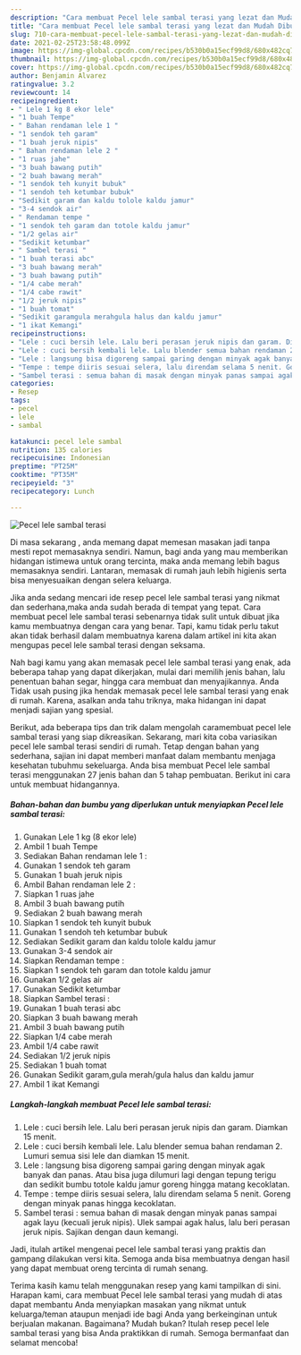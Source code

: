 ```yaml
---
description: "Cara membuat Pecel lele sambal terasi yang lezat dan Mudah Dibuat"
title: "Cara membuat Pecel lele sambal terasi yang lezat dan Mudah Dibuat"
slug: 710-cara-membuat-pecel-lele-sambal-terasi-yang-lezat-dan-mudah-dibuat
date: 2021-02-25T23:58:48.099Z
image: https://img-global.cpcdn.com/recipes/b530b0a15ecf99d8/680x482cq70/pecel-lele-sambal-terasi-foto-resep-utama.jpg
thumbnail: https://img-global.cpcdn.com/recipes/b530b0a15ecf99d8/680x482cq70/pecel-lele-sambal-terasi-foto-resep-utama.jpg
cover: https://img-global.cpcdn.com/recipes/b530b0a15ecf99d8/680x482cq70/pecel-lele-sambal-terasi-foto-resep-utama.jpg
author: Benjamin Alvarez
ratingvalue: 3.2
reviewcount: 14
recipeingredient:
- " Lele 1 kg 8 ekor lele"
- "1 buah Tempe"
- " Bahan rendaman lele 1 "
- "1 sendok teh garam"
- "1 buah jeruk nipis"
- " Bahan rendaman lele 2 "
- "1 ruas jahe"
- "3 buah bawang putih"
- "2 buah bawang merah"
- "1 sendok teh kunyit bubuk"
- "1 sendoh teh ketumbar bubuk"
- "Sedikit garam dan kaldu tolole kaldu jamur"
- "3-4 sendok air"
- " Rendaman tempe "
- "1 sendok teh garam dan totole kaldu jamur"
- "1/2 gelas air"
- "Sedikit ketumbar"
- " Sambel terasi "
- "1 buah terasi abc"
- "3 buah bawang merah"
- "3 buah bawang putih"
- "1/4 cabe merah"
- "1/4 cabe rawit"
- "1/2 jeruk nipis"
- "1 buah tomat"
- "Sedikit garamgula merahgula halus dan kaldu jamur"
- "1 ikat Kemangi"
recipeinstructions:
- "Lele : cuci bersih lele. Lalu beri perasan jeruk nipis dan garam. Diamkan 15 menit."
- "Lele : cuci bersih kembali lele. Lalu blender semua bahan rendaman 2. Lumuri semua sisi lele dan diamkan 15 menit."
- "Lele : langsung bisa digoreng sampai garing dengan minyak agak banyak dan panas. Atau bisa juga dilumuri lagi dengan tepung terigu dan sedikit bumbu totole kaldu jamur goreng hingga matang kecoklatan."
- "Tempe : tempe diiris sesuai selera, lalu direndam selama 5 nenit. Goreng dengan minyak panas hingga kecoklatan."
- "Sambel terasi : semua bahan di masak dengan minyak panas sampai agak layu (kecuali jeruk nipis). Ulek sampai agak halus, lalu beri perasan jeruk nipis. Sajikan dengan daun kemangi."
categories:
- Resep
tags:
- pecel
- lele
- sambal

katakunci: pecel lele sambal 
nutrition: 135 calories
recipecuisine: Indonesian
preptime: "PT25M"
cooktime: "PT35M"
recipeyield: "3"
recipecategory: Lunch

---
```



![Pecel lele sambal terasi](https://img-global.cpcdn.com/recipes/b530b0a15ecf99d8/680x482cq70/pecel-lele-sambal-terasi-foto-resep-utama.jpg)

Di masa  sekarang , anda memang dapat memesan masakan jadi tanpa mesti repot memasaknya sendiri. Namun, bagi anda yang mau memberikan hidangan istimewa untuk orang tercinta, maka anda memang lebih bagus memasaknya sendiri. Lantaran, memasak di rumah jauh lebih higienis serta bisa menyesuaikan dengan selera keluarga.

Jika anda sedang mencari ide resep pecel lele sambal terasi yang nikmat dan sederhana,maka anda sudah berada di tempat yang tepat. Cara membuat pecel lele sambal terasi  sebenarnya tidak sulit untuk dibuat jika kamu membuatnya dengan cara yang benar. Tapi, kamu tidak perlu takut akan tidak berhasil dalam membuatnya 
karena dalam artikel ini kita akan mengupas pecel lele sambal terasi dengan seksama.  



Nah bagi kamu yang akan memasak pecel lele sambal terasi yang enak, ada beberapa tahap yang dapat dikerjakan, mulai dari memilih jenis bahan, lalu penentuan bahan segar, hingga cara membuat dan menyajikannya. Anda Tidak usah pusing jika hendak memasak pecel lele sambal terasi yang enak di rumah. Karena, asalkan anda  tahu triknya, maka hidangan ini dapat menjadi sajian yang spesial.

Berikut, ada beberapa tips dan trik dalam mengolah caramembuat pecel lele sambal terasi yang siap dikreasikan. Sekarang, mari kita coba variasikan pecel lele sambal terasi sendiri di rumah. Tetap dengan bahan yang sederhana, sajian ini dapat memberi manfaat dalam membantu menjaga kesehatan tubuhmu sekeluarga. Anda bisa membuat Pecel lele sambal terasi menggunakan 27 jenis bahan dan 5 tahap pembuatan. Berikut ini cara untuk membuat hidangannya.

<!--inarticleads1-->

##### Bahan-bahan dan bumbu yang diperlukan untuk menyiapkan Pecel lele sambal terasi:

1. Gunakan  Lele 1 kg (8 ekor lele)
1. Ambil 1 buah Tempe
1. Sediakan  Bahan rendaman lele 1 :
1. Gunakan 1 sendok teh garam
1. Gunakan 1 buah jeruk nipis
1. Ambil  Bahan rendaman lele 2 :
1. Siapkan 1 ruas jahe
1. Ambil 3 buah bawang putih
1. Sediakan 2 buah bawang merah
1. Siapkan 1 sendok teh kunyit bubuk
1. Gunakan 1 sendoh teh ketumbar bubuk
1. Sediakan Sedikit garam dan kaldu tolole kaldu jamur
1. Gunakan 3-4 sendok air
1. Siapkan  Rendaman tempe :
1. Siapkan 1 sendok teh garam dan totole kaldu jamur
1. Gunakan 1/2 gelas air
1. Gunakan Sedikit ketumbar
1. Siapkan  Sambel terasi :
1. Gunakan 1 buah terasi abc
1. Siapkan 3 buah bawang merah
1. Ambil 3 buah bawang putih
1. Siapkan 1/4 cabe merah
1. Ambil 1/4 cabe rawit
1. Sediakan 1/2 jeruk nipis
1. Sediakan 1 buah tomat
1. Gunakan Sedikit garam,gula merah/gula halus dan kaldu jamur
1. Ambil 1 ikat Kemangi




<!--inarticleads2-->

##### Langkah-langkah membuat Pecel lele sambal terasi:

1. Lele : cuci bersih lele. Lalu beri perasan jeruk nipis dan garam. Diamkan 15 menit.
1. Lele : cuci bersih kembali lele. Lalu blender semua bahan rendaman 2. Lumuri semua sisi lele dan diamkan 15 menit.
1. Lele : langsung bisa digoreng sampai garing dengan minyak agak banyak dan panas. Atau bisa juga dilumuri lagi dengan tepung terigu dan sedikit bumbu totole kaldu jamur goreng hingga matang kecoklatan.
1. Tempe : tempe diiris sesuai selera, lalu direndam selama 5 nenit. Goreng dengan minyak panas hingga kecoklatan.
1. Sambel terasi : semua bahan di masak dengan minyak panas sampai agak layu (kecuali jeruk nipis). Ulek sampai agak halus, lalu beri perasan jeruk nipis. Sajikan dengan daun kemangi.




Jadi, itulah artikel mengenai  pecel lele sambal terasi  yang praktis dan gampang dilakukan versi kita. Semoga anda bisa membuatnya dengan hasil yang dapat membuat oreng tercinta di rumah senang. 

Terima kasih kamu telah menggunakan resep yang kami tampilkan di sini. Harapan kami, cara membuat  Pecel lele sambal terasi yang mudah di atas dapat membantu Anda menyiapkan masakan yang nikmat untuk keluarga/teman ataupun menjadi ide bagi Anda yang berkeinginan untuk berjualan makanan. Bagaimana? Mudah bukan? Itulah resep pecel lele sambal terasi yang bisa Anda praktikkan di rumah. Semoga bermanfaat dan selamat mencoba!

